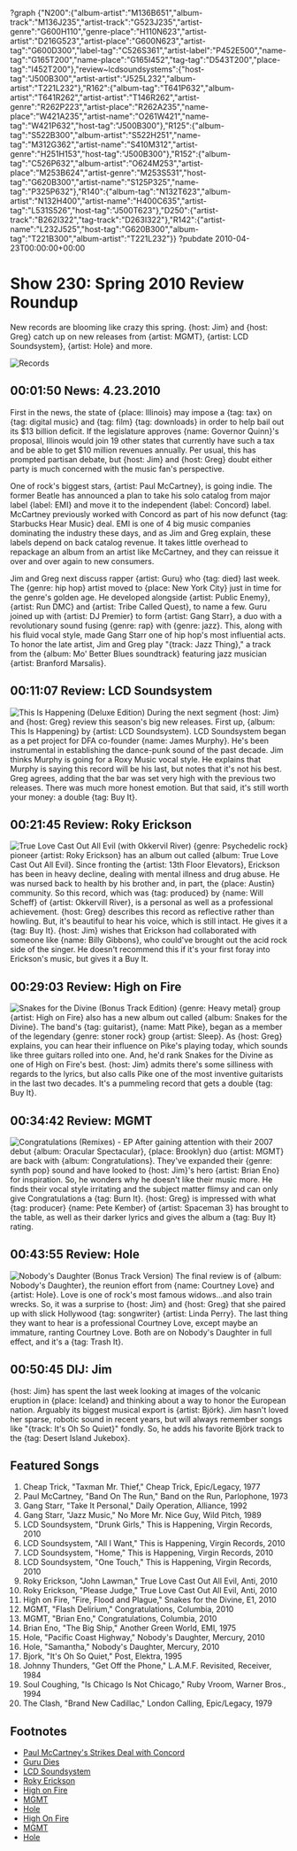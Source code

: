 ?graph {"N200":{"album-artist":"M136B651","album-track":"M136J235","artist-track":"G523J235","artist-genre":"G600H110","genre-place":"H110N623","artist-artist":"D216G523","artist-place":"G600N623","artist-tag":"G600D300","label-tag":"C526S361","artist-label":"P452E500","name-tag":"G165T200","name-place":"G165I452","tag-tag":"D543T200","place-tag":"I452T200"},"review~lcdsoundsystems":{"host-tag":"J500B300","artist-artist":"J525L232","album-artist":"T221L232"},"R162":{"album-tag":"T641P632","album-artist":"T641R262","artist-artist":"T146R262","artist-genre":"R262P223","artist-place":"R262A235","name-place":"W421A235","artist-name":"O261W421","name-tag":"W421P632","host-tag":"J500B300"},"R125":{"album-tag":"S522B300","album-artist":"S522H251","name-tag":"M312G362","artist-name":"S410M312","artist-genre":"H251H153","host-tag":"J500B300"},"R152":{"album-tag":"C526P632","album-artist":"O624M253","artist-place":"M253B624","artist-genre":"M253S531","host-tag":"G620B300","artist-name":"S125P325","name-tag":"P325P632"},"R140":{"album-tag":"N132T623","album-artist":"N132H400","artist-name":"H400C635","artist-tag":"L531S526","host-tag":"J500T623"},"D250":{"artist-track":"B262I322","tag-track":"D263I322"},"R142":{"artist-name":"L232J525","host-tag":"G620B300","album-tag":"T221B300","album-artist":"T221L232"}}
?pubdate 2010-04-23T00:00:00+00:00

# Show 230: Spring 2010 Review Roundup 
New records are blooming like crazy this spring. {host: Jim} and {host: Greg} catch up on new releases from {artist: MGMT}, {artist: LCD Soundsystem}, {artist: Hole} and more. 

![Records](http://static.soundopinions.org/images/2010/vinyl%20records.jpg)

## 00:01:50 News: 4.23.2010
First in the news, the state of {place: Illinois} may impose a {tag: tax} on {tag: digital music} and {tag: film} {tag: downloads} in order to help bail out its $13 billion deficit. If the legislature approves {name: Governor Quinn}'s proposal, Illinois would join 19 other states that currently have such a tax and be able to get $10 million revenues annually. Per usual, this has prompted partisan debate, but {host: Jim} and {host: Greg} doubt either party is much concerned with the music fan's perspective.

One of rock's biggest stars, {artist: Paul McCartney}, is going indie. The former Beatle has announced a plan to take his solo catalog from major label {label: EMI} and move it to the independent {label: Concord} label. McCartney previously worked with Concord as part of his now defunct {tag: Starbucks Hear Music} deal. EMI is one of 4 big music companies dominating the industry these days, and as Jim and Greg explain, these labels depend on back catalog revenue. It takes little overhead to repackage an album from an artist like McCartney, and they can reissue it over and over again to new consumers.

Jim and Greg next discuss rapper {artist: Guru} who {tag: died} last week. The {genre: hip hop} artist moved to {place: New York City} just in time for the genre's golden age. He developed alongside {artist: Public Enemy}, {artist: Run DMC} and {artist: Tribe Called Quest}, to name a few. Guru joined up with {artist: DJ Premier} to form {artist: Gang Starr}, a duo with a revolutionary sound fusing {genre: rap} with {genre: jazz}. This, along with his fluid vocal style, made Gang Starr one of hip hop's most influential acts. To honor the late artist, Jim and Greg play "{track: Jazz Thing}," a track from the {album: Mo' Better Blues soundtrack} featuring jazz musician {artist: Branford Marsalis}.

## 00:11:07 Review: LCD Soundsystem
![This Is Happening (Deluxe Edition)](https://upload.wikimedia.org/wikipedia/en/thumb/7/7e/Lcdthisishappening.jpg/220px-Lcdthisishappening.jpg "29525428/709413684")
During the next segment {host: Jim} and {host: Greg} review this season's big new releases. First up, {album: This Is Happening} by {artist: LCD Soundsystem}. LCD Soundsystem began as a pet project for DFA co-founder {name: James Murphy}. He's been instrumental in establishing the dance-punk sound of the past decade. Jim thinks Murphy is going for a Roxy Music vocal style. He explains that Murphy is saying this record will be his last, but notes that it's not his best. Greg agrees, adding that the bar was set very high with the previous two releases. There was much more honest emotion. But that said, it's still worth your money: a double {tag: Buy It}.

## 00:21:45 Review: Roky Erickson
![True Love Cast Out All Evil (with Okkervil River)](http://is2.mzstatic.com/image/thumb/Music/v4/8b/f9/27/8bf927e6-19c2-7cc1-8764-e46d50571bef/source/600x600bb.jpg "6833539/366320221")
{genre: Psychedelic rock} pioneer {artist: Roky Erickson} has an album out called {album: True Love Cast Out All Evil}. Since fronting the {artist: 13th Floor Elevators}, Erickson has been in heavy decline, dealing with mental illness and drug abuse. He was nursed back to health by his brother and, in part, the {place: Austin} community. So this record, which was {tag: produced} by {name: Will Scheff} of {artist: Okkervill River}, is a personal as well as a professional achievement. {host: Greg} describes this record as reflective rather than howling. But, it's beautiful to hear his voice, which is still intact. He gives it a {tag: Buy It}. {host: Jim} wishes that Erickson had collaborated with someone like {name: Billy Gibbons}, who could've brought out the acid rock side of the singer. He doesn't recommend this if it's your first foray into Erickson's music, but gives it a Buy It.

## 00:29:03 Review: High on Fire
![Snakes for the Divine (Bonus Track Edition)](http://is2.mzstatic.com/image/thumb/Music/v4/72/1e/fc/721efc2a-f23f-bda2-6fa5-47562e60a63f/source/600x600bb.jpg "19111598/353008232")
{genre: Heavy metal} group {artist: High on Fire} also has a new album out called {album: Snakes for the Divine}. The band's {tag: guitarist}, {name: Matt Pike}, began as a member of the legendary {genre: stoner rock} group {artist: Sleep}. As {host: Greg} explains, you can hear their influence on Pike's playing today, which sounds like three guitars rolled into one. And, he'd rank Snakes for the Divine as one of High on Fire's best. {host: Jim} admits there's some silliness with regards to the lyrics, but also calls Pike one of the most inventive guitarists in the last two decades. It's a pummeling record that gets a double {tag: Buy It}.

## 00:34:42 Review: MGMT
![Congratulations (Remixes) - EP](https://upload.wikimedia.org/wikipedia/en/f/f3/MGMT_Congratulations.jpg "251553551/423309035")
After gaining attention with their 2007 debut {album: Oracular Spectacular}, {place: Brooklyn} duo {artist: MGMT} are back with {album: Congratulations}. They've expanded their {genre: synth pop} sound and have looked to {host: Jim}'s hero {artist: Brian Eno} for inspiration. So, he wonders why he doesn't like their music more. He finds their vocal style irritating and the subject matter flimsy and can only give Congratulations a {tag: Burn It}. {host: Greg} is impressed with what {tag: producer} {name: Pete Kember} of {artist: Spaceman 3} has brought to the table, as well as their darker lyrics and gives the album a {tag: Buy It} rating.

## 00:43:55 Review: Hole
![Nobody's Daughter (Bonus Track Version)](http://is4.mzstatic.com/image/thumb/Music/v4/13/31/a9/1331a9af-791b-f1ba-7063-ab962b74b452/source/600x600bb.jpg "115269/368317227")
The final review is of {album: Nobody's Daughter}, the reunion effort from {name: Courtney Love} and {artist: Hole}. Love is one of rock's most famous widows...and also train wrecks. So, it was a surprise to {host: Jim} and {host: Greg} that she paired up with slick Hollywood {tag: songwriter} {artist: Linda Perry}. The last thing they want to hear is a professional Courtney Love, except maybe an immature, ranting Courtney Love. Both are on Nobody's Daughter in full effect, and it's a {tag: Trash It}.

## 00:50:45 DIJ: Jim
{host: Jim} has spent the last week looking at images of the volcanic eruption in {place: Iceland} and thinking about a way to honor the European nation. Arguably its biggest musical export is {artist: Björk}. Jim hasn't loved her sparse, robotic sound in recent years, but will always remember songs like "{track: It's Oh So Quiet}" fondly. So, he adds his favorite Björk track to the {tag: Desert Island Jukebox}.

## Featured Songs
1. Cheap Trick, "Taxman Mr. Thief," Cheap Trick, Epic/Legacy, 1977
2. Paul McCartney, "Band On The Run," Band on the Run, Parlophone, 1973
3. Gang Starr, "Take It Personal," Daily Operation, Alliance, 1992
4. Gang Starr, "Jazz Music," No More Mr. Nice Guy, Wild Pitch, 1989
5. LCD Soundsystem, "Drunk Girls," This is Happening, Virgin Records, 2010
6. LCD Soundsystem, "All I Want," This is Happening, Virgin Records, 2010
7. LCD Soundsystem, "Home," This is Happening, Virgin Records, 2010
8. LCD Soundsystem, "One Touch," This is Happening, Virgin Records, 2010
9. Roky Erickson, "John Lawman," True Love Cast Out All Evil, Anti, 2010
10. Roky Erickson, "Please Judge," True Love Cast Out All Evil, Anti, 2010
11. High on Fire, "Fire, Flood and Plague," Snakes for the Divine, E1, 2010
12. MGMT, "Flash Delirium," Congratulations, Columbia, 2010
13. MGMT, "Brian Eno," Congratulations, Columbia, 2010
14. Brian Eno, "The Big Ship," Another Green World, EMI, 1975
15. Hole, "Pacific Coast Highway," Nobody's Daughter, Mercury, 2010
16. Hole, "Samantha," Nobody's Daughter, Mercury, 2010
17. Bjork, "It's Oh So Quiet," Post, Elektra, 1995
18. Johnny Thunders, "Get Off the Phone," L.A.M.F. Revisited, Receiver, 1984
19. Soul Coughing, "Is Chicago Is Not Chicago," Ruby Vroom, Warner Bros., 1994
20. The Clash, "Brand New Cadillac," London Calling, Epic/Legacy, 1979

## Footnotes
- [Paul McCartney's Strikes Deal with Concord](http://www.nytimes.com/2010/04/21/business/21paul.html)
- [Guru Dies](http://pitchfork.com/news/38546-rip-guru-of-gang-starr/)
- [LCD Soundsystem](http://lcdsoundsystem.com/main/)
- [Roky Erickson](https://itunes.apple.com/us/artist/roky-erickson/id6833539)
- [High on Fire](http://highonfire.net/)
- [MGMT](http://whoismgmt.com/visualize#_=_)
- [Hole](https://www.facebook.com/Hole/)
- [High On Fire](http://highonfire.net/)
- [MGMT](http://whoismgmt.com/visualize#_=_)
- [Hole](https://www.facebook.com/Hole)
